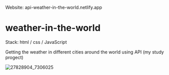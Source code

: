 Website: api-weather-in-the-world.netlify.app


# weather-in-the-world

Stack: html / css / JavaScript

Getting the weather in different cities around the world using API (my study progect)

![27828904_7306025](https://github.com/KaSofi/weather-in-the-world/assets/103929930/6a5ac207-182c-4ab2-8db3-79444e23de28)
